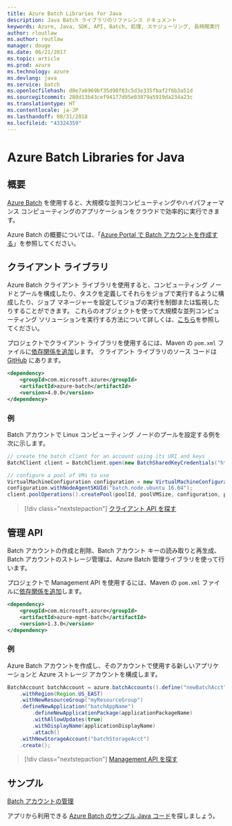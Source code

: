 ```yaml
---
title: Azure Batch Libraries for Java
description: Java Batch ライブラリのリファレンス ドキュメント
keywords: Azure, Java, SDK, API, Batch, 処理, スケジューリング, 長時間実行
author: rloutlaw
ms.author: routlaw
manager: douge
ms.date: 06/21/2017
ms.topic: article
ms.prod: azure
ms.technology: azure
ms.devlang: java
ms.service: batch
ms.openlocfilehash: d8e7a6969bf35d98f03c5d3e335fbaf2f6b3a51d
ms.sourcegitcommit: 280d13b43cef94177d95e03879a5919da234a23c
ms.translationtype: HT
ms.contentlocale: ja-JP
ms.lasthandoff: 08/31/2018
ms.locfileid: "43324359"
---
```

# <a name="azure-batch-libraries-for-java"></a>Azure Batch Libraries for Java

## <a name="overview"></a>概要

[Azure Batch](/azure/batch/batch-technical-overview) を使用すると、大規模な並列コンピューティングやハイパフォーマンス コンピューティングのアプリケーションをクラウドで効率的に実行できます。   

Azure Batch の概要については、「[Azure Portal で Batch アカウントを作成する](/azure/batch/batch-account-create-portal)」を参照してください。

## <a name="client-library"></a>クライアント ライブラリ

Azure Batch クライアント ライブラリを使用すると、コンピューティング ノードとプールを構成したり、タスクを定義してそれらをジョブで実行するように構成したり、ジョブ マネージャーを設定してジョブの実行を制御または監視したりすることができます。 これらのオブジェクトを使って大規模な並列コンピューティング ソリューションを実行する方法について詳しくは、[こちら](/azure/batch/batch-api-basics)を参照してください。

プロジェクトでクライアント ライブラリを使用するには、Maven の `pom.xml` ファイルに[依存関係を追加](https://maven.apache.org/guides/getting-started/index.html#How_do_I_use_external_dependencies)します。 クライアント ライブラリのソース コードは [GitHub](https://github.com/Azure/azure-batch-sdk-for-java) にあります。

```XML
<dependency>
    <groupId>com.microsoft.azure</groupId>
    <artifactId>azure-batch</artifactId>
    <version>4.0.0</version>
</dependency>
```   

### <a name="example"></a>例

Batch アカウントで Linux コンピューティング ノードのプールを設定する例を次に示します。

```java
// create the batch client for an account using its URI and keys
BatchClient client = BatchClient.open(new BatchSharedKeyCredentials("https://fabrikambatch.eastus.batch.azure.com", "fabrikambatch", batchKey));

// configure a pool of VMs to use 
VirtualMachineConfiguration configuration = new VirtualMachineConfiguration();
configuration.withNodeAgentSKUId("batch.node.ubuntu 16.04");
client.poolOperations().createPool(poolId, poolVMSize, configuration, poolVMCount);
```

> [!div class="nextstepaction"]
> [クライアント API を探す](/java/api/overview/azure/batch/client)


## <a name="management-api"></a>管理 API

Batch アカウントの作成と削除、Batch アカウント キーの読み取りと再生成、Batch アカウントのストレージ管理は、Azure Batch 管理ライブラリを使って行います。

プロジェクトで Management API を使用するには、Maven の `pom.xml` ファイルに[依存関係を追加](https://maven.apache.org/guides/getting-started/index.html#How_do_I_use_external_dependencies)します。

```XML
<dependency>
    <groupId>com.microsoft.azure</groupId>
    <artifactId>azure-mgmt-batch</artifactId>
    <version>1.3.0</version>
</dependency>
```

### <a name="example"></a>例

Azure Batch アカウントを作成し、そのアカウントで使用する新しいアプリケーションと Azure ストレージ アカウントを構成します。

```java
BatchAccount batchAccount = azure.batchAccounts().define("newBatchAcct")
    .withRegion(Region.US_EAST)
    .withNewResourceGroup("myResourceGroup")
    .defineNewApplication("batchAppName")
        .defineNewApplicationPackage(applicationPackageName)
        .withAllowUpdates(true)
        .withDisplayName(applicationDisplayName)
        .attach()
    .withNewStorageAccount("batchStorageAcct")
    .create();
```

> [!div class="nextstepaction"]
> [Management API を探す](/java/api/overview/azure/batch/management)


## <a name="samples"></a>サンプル

[Batch アカウントの管理][1]   

アプリから利用できる [Azure Batch のサンプル Java コード](https://azure.microsoft.com/resources/samples/?platform=java&term=batch)を探しましょう。

[1]: https://github.com/Azure-Samples/batch-java-manage-batch-accounts
